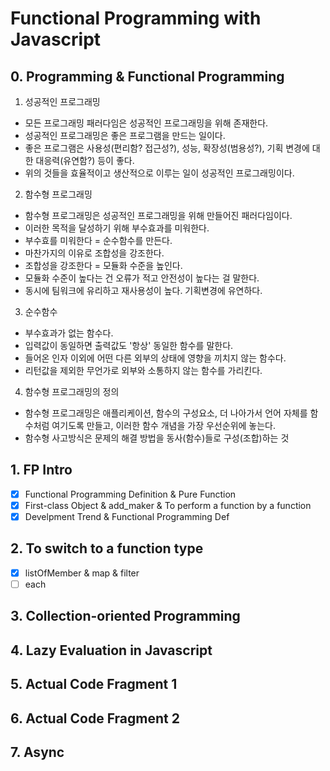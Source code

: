 # Functional Programming with Javascript

## 0. Programming & Functional Programming

1. 성공적인 프로그래밍

- 모든 프로그래밍 패러다임은 성공적인 프로그래밍을 위해 존재한다.
- 성공적인 프로그래밍은 좋은 프로그램을 만드는 일이다.
- 좋은 프로그램은 사용성(편리함? 접근성?), 성능, 확장성(범용성?), 기획 변경에 대한 대응력(유연함?) 등이 좋다.
- 위의 것들을 효율적이고 생산적으로 이루는 일이 성공적인 프로그래밍이다.

2. 함수형 프로그래밍

- 함수형 프로그래밍은 성공적인 프로그래밍을 위해 만들어진 패러다임이다.
- 이러한 목적을 달성하기 위해 부수효과를 미워한다.
- 부수효를 미워한다 = 순수함수를 만든다.
- 마찬가지의 이유로 조합성을 강조한다.
- 조합성을 강조한다 = 모듈화 수준을 높인다.
- 모듈화 수준이 높다는 건 오류가 적고 안전성이 높다는 걸 말한다.
- 동시에 팀워크에 유리하고 재사용성이 높다. 기획변경에 유연하다.

3. 순수함수

- 부수효과가 없는 함수다.
- 입력값이 동일하면 출력값도 '항상' 동일한 함수를 말한다.
- 들어온 인자 이외에 어떤 다른 외부의 상태에 영향을 끼치지 않는 함수다.
- 리턴값을 제외한 무언가로 외부와 소통하지 않는 함수를 가리킨다.

4. 함수형 프로그래밍의 정의

- 함수형 프로그래밍은 애플리케이션, 함수의 구성요소, 더 나아가서 언어 자체를 함수처럼 여기도록 만들고, 이러한 함수 개념을 가장 우선순위에 놓는다.
- 함수형 사고방식은 문제의 해결 방법을 동사(함수)들로 구성(조합)하는 것

## 1. FP Intro

- [x] Functional Programming Definition & Pure Function
- [x] First-class Object & add_maker & To perform a function by a function
- [x] Develpment Trend & Functional Programming Def

## 2. To switch to a function type

- [x] listOfMember & map & filter
- [ ] each

## 3. Collection-oriented Programming

## 4. Lazy Evaluation in Javascript

## 5. Actual Code Fragment 1

## 6. Actual Code Fragment 2

## 7. Async
